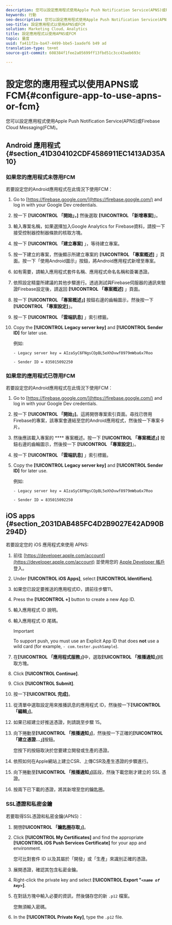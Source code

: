```yaml
---
description: 您可以設定應用程式使用Apple Push Notification Service(APNS)或Firebase Cloud Messaging(FCM)。
keywords: 行動
seo-description: 您可以設定應用程式使用Apple Push Notification Service(APNS)或Firebase Cloud Messaging(FCM)。
seo-title: 設定應用程式以使用APNS或FCM
solution: Marketing Cloud、Analytics
title: 設定應用程式以使用APNS或FCM
topic: 量度
uuid: fa411f2a-ba47-4499-bbe5-1aadef6 b49 ad
translation-type: tm+mt
source-git-commit: 608384f1fee2a05699ff13fbd51c3cc43aeb693c

---
```



# 設定您的應用程式以使用APNS或FCM{#configure-app-to-use-apns-or-fcm}

您可以設定應用程式使用Apple Push Notification Service(APNS)或Firebase Cloud Messaging(FCM)。

## Android 應用程式 {#section_41D304102CDF4586911EC1413AD35A10}

### 如果您的應用程式未啓用FCM

若要設定您的Android應用程式在此情況下使用FCM：

1. Go to [https://firebase.google.com/](https://firebase.google.com/) and log in with your Google Dev credentials.

1. 按一下 **[!UICONTROL 「開始」，]** 然後選取 **[!UICONTROL 「新增專案]**」。

1. 輸入專案名稱，如果選擇加入Google Analytics for Firebase資料，請按一下接受控制器控制器條款的核取方塊。

1. 按一下 **[!UICONTROL 「建立專案]** 」，等待建立專案。

1. 按一下建立的專案，然後顯示所建立專案的 **[!UICONTROL 「專案概述]** 」頁面。按一下「使用Android圖示」按鈕，將Android應用程式新增至專案。

1. 如有需要，請輸入應用程式套件名稱、應用程式命名名稱和簽署憑證。

1. 依照設定精靈所建議的其他步驟進行。透過測試與Firebase伺服器的通訊來驗證Firebase設定後，請返回 **[!UICONTROL 「專案概述]** 」頁面。

1. 按一下 **[!UICONTROL 「專案概述」]** 按鈕右邊的齒輪圖示，然後按一下 **[!UICONTROL 「專案設定]**」。

1. 按一下 **[!UICONTROL 「雲端訊息]** 」索引標籤。

1. Copy the **[!UICONTROL Legacy server key]** and **[!UICONTROL Sender ID]** for later use.

   例如:

   ```
   - Legacy server key = AIzaSyC6FNgsCOpBL5eXhDvwf8979mWba6x7Roo
   ```

   ```
   - Sender ID = 835015092250
   ```

### 如果您的應用程式已啓用FCM

若要設定您的Android應用程式在此情況下使用FCM：

1. Go to [https://firebase.google.com/](https://firebase.google.com/) and log in with your Google Dev credentials.

1. 按一下 **[!UICONTROL 「開始」]**。這將開啓專案索引頁面。尋找已啓用Firebase的專案，該專案會連結至您的Android應用程式，然後按一下專案卡片。

1. 然後應該載入專案的 **** 專案概述。按一下 **[!UICONTROL 「專案概述」]** 按鈕右邊的齒輪圖示，然後按一下 **[!UICONTROL 「專案設定]**」。

1. 按一下 **[!UICONTROL 「雲端訊息]** 」索引標籤。

1. Copy the **[!UICONTROL Legacy server key]** and **[!UICONTROL Sender ID]** for later use.

   例如:

   ```
   - Legacy server key = AIzaSyC6FNgsCOpBL5eXhDvwf8979mWba6x7Roo
   ```

   ```
   - Sender ID = 835015092250
   ```



## iOS apps {#section_2031DAB485FC4D2B9027E42AD90B294D}

若要設定您的 iOS 應用程式來使用 APNS:

1. 前往 [https://developer.apple.com/account](https://developer.apple.com/account) 並使用您的 [Apple Developer 帳戶](https://developer.apple.com/account)登入。
1. Under **[!UICONTROL iOS Apps]**, select **[!UICONTROL Identifiers]**.
1. 如果您已設定要推送的應用程式ID，請前往步驟11。
1. Press the **[!UICONTROL +]** button to create a new App ID.
1. 輸入應用程式 ID 說明。
1. 輸入應用程式 ID 尾碼。

   >[!IMPORTANT]
   >
   >To support push, you must use an Explicit App ID that does **not** use a wild card (for example, `- com.tester.pushSample`).

1. 在&#x200B;**[!UICONTROL 「應用程式服務」]**&#x200B;中，選取&#x200B;**[!UICONTROL 「推播通知」]**&#x200B;核取方塊。
1. Click **[!UICONTROL Continue]**.
1. Click **[!UICONTROL Submit]**.
1. 按一下&#x200B;**[!UICONTROL 完成]**。
1. 從清單中選取設定用來推播訊息的應用程式 ID，然後按一下&#x200B;**[!UICONTROL 「編輯」]**。
1. 如果已經建立好推送憑證，則請跳至步驟 15。
1. 向下捲動至&#x200B;**[!UICONTROL 「推播通知」]**，然後按一下正確的&#x200B;**[!UICONTROL 「建立憑證...」]**&#x200B;按鈕。

   您按下的按鈕取決於您要建立開發或生產的憑證。
1. 依照如何在Apple網站上建立CSR、上傳CSR及產生憑證的步驟進行。
1. 向下捲動至&#x200B;**[!UICONTROL 「推播通知」]**&#x200B;區段，然後下載您剛才建立的 SSL 憑證。
1. 按兩下已下載的憑證，將其新增至您的鑰匙圈。

### SSL憑證和私密金鑰

若要取得SSL憑證和私密金鑰(APNS)：

1. 開啓&#x200B;**[!UICONTROL 「鑰匙圈存取」]**。
1. Click **[!UICONTROL My Certificates]** and find the appropriate **[!UICONTROL iOS Push Services Certificate]** for your app and environment.

   您可比對套件 ID 以及其屬於「開發」或「生產」來識別正確的憑證。

1. 展開憑證，確認其包含私密金鑰。
1. Right-click the private key and select **[!UICONTROL Export "*`<name of key>`*]**.
1. 在對話方塊中輸入必要的資訊，然後儲存您的新 `.p12` 檔案。

   您無須輸入密碼。

1. In the **[!UICONTROL Private Key]**, type the `.p12` file.

